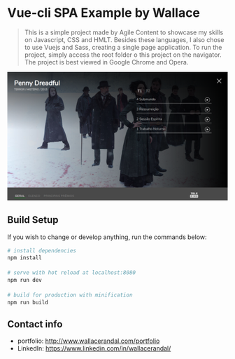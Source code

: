 # Vue-cli SPA Example by Wallace

> This is a simple project made by Agile Content to showcase my skills on Javascript, CSS and HMLT. Besides these languages, I also chose to use Vuejs and Sass, creating a single page application. To run the project, simply access the root folder o this project on the navigator. The project is best viewed in Google Chrome and Opera. 

![vue-cli spa mainpage example](dist/img/snapshot.png)

## Build Setup
If you wish to change or develop anything, run the commands below:

``` bash
# install dependencies
npm install

# serve with hot reload at localhost:8080
npm run dev

# build for production with minification
npm run build
```

## Contact info

* portfolio: http://www.wallacerandal.com/portfolio
* LinkedIn: https://www.linkedin.com/in/wallacerandal/
